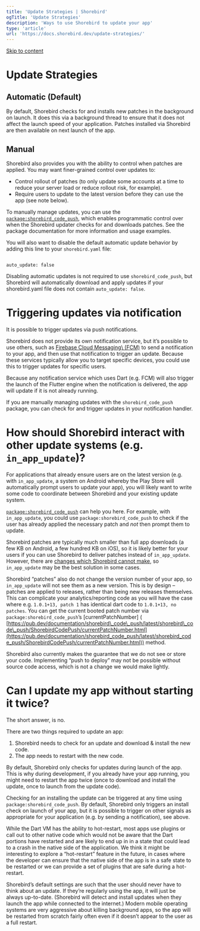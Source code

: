 ```yaml
---
title: 'Update Strategies | Shorebird'
ogTitle: 'Update Strategies'
description: 'Ways to use Shorebird to update your app'
type: 'article'
url: 'https://docs.shorebird.dev/update-strategies/'
---
```


[Skip to content](https://docs.shorebird.dev/update-strategies/#_top)

# Update Strategies

## Automatic (Default)

By default, Shorebird checks for and installs new patches in the background on
launch. It does this via a background thread to ensure that it does not affect
the launch speed of your application. Patches installed via Shorebird are then
available on next launch of the app.

## Manual

Shorebird also provides you with the ability to control when patches are
applied. You may want finer-grained control over updates to:

- Control rollout of patches (to only update some accounts at a time to reduce
your server load or reduce rollout risk, for example).
- Require users to update to the latest version before they can use the app (see
note below).

To manually manage updates, you can use the
[`package:shorebird_code_push`](https://pub.dev/packages/shorebird_code_push),
which enables programmatic control over when the Shorebird updater checks for
and downloads patches. See the package documentation for more information and
usage examples.

You will also want to disable the default automatic update behavior by adding
this line to your `shorebird.yaml` file:

```

auto_update: false
```

Disabling automatic updates is not required to use `shorebird_code_push`, but
Shorebird will automatically download and apply updates if your shorebird.yaml
file does not contain `auto_update: false`.

# Triggering updates via notification

It is possible to trigger updates via push notifications.

Shorebird does not provide its own notification service, but it’s possible to
use others, such as [Firebase Cloud Messaging\\
(FCM)](https://firebase.google.com/docs/cloud-messaging) to send a notification
to your app, and then use that notification to trigger an update. Because these
services typically allow you to target specific devices, you could use this to
trigger updates for specific users.

Because any notification service which uses Dart (e.g. FCM) will also trigger
the launch of the Flutter engine when the notification is delivered, the app
will update if it is not already running.

If you are manually managing updates with the `shorebird_code_push` package, you
can check for and trigger updates in your notification handler.

# How should Shorebird interact with other update systems (e.g. `in_app_update`)?

For applications that already ensure users are on the latest version (e.g. with
`in_app_update`, a system on Android whereby the Play Store will automatically
prompt users to update your app), you will likely want to write some code to
coordinate between Shorebird and your existing update system.

[`package:shorebird_code_push`](https://pub.dev/packages/shorebird_code_push)
can help you here. For example, with `in_app_update`, you could use
`package:shorebird_code_push` to check if the user has already applied the
necessary patch and _not_ then prompt them to update.

Shorebird patches are typically much smaller than full app downloads (a few KB
on Android, a few hundred KB on iOS), so it is likely better for your users if
you can use Shorebird to deliver patches instead of `in_app_update`. However,
there are [changes which Shorebird cannot make](https://docs.shorebird.dev/code-push/overview#what-types-of-changes-can-be-included-in-a-patch), so
`in_app_update` may be the best solution in some cases.

Shorebird “patches” also do not change the version number of your app, so
`in_app_update` will not see them as a new version. This is by design – patches
are applied to releases, rather than being new releases themselves. This can
complicate your analytics/reporting code as you will have the case where e.g.
`1.0.1+13, patch 1` has identical dart code to `1.0.1+13, no patches`. You can
get the current booted patch number via `package:shorebird_code_push`’s
\[currentPatchNumber\]
( [https://pub.dev/documentation/shorebird\_code\_push/latest/shorebird\_code\_push/ShorebirdCodePush/currentPatchNumber.html](https://pub.dev/documentation/shorebird_code_push/latest/shorebird_code_push/ShorebirdCodePush/currentPatchNumber.html))
method.

Shorebird also currently makes the guarantee that we do not see or store your
code. Implementing “push to deploy” may not be possible without source code
access, which is not a change we would make lightly.

# Can I update my app without starting it twice?

The short answer, is no.

There are two things required to update an app:

1. Shorebird needs to check for an update and download & install the new code.
2. The app needs to restart with the new code.

By default, Shorebird only checks for updates during launch of the app. This is
why during development, if you already have your app running, you might need to
restart the app twice (once to download and install the update, once to launch
from the update code).

Checking for an installing the update can be triggered at any time using
`package:shorebird_code_push`. By default, Shorebird only triggers an install
check on launch of your app, but it is possible to trigger on other signals as
appropriate for your application (e.g. by sending a notification), see above.

While the Dart VM has the ability to hot-restart, most apps use plugins or call
out to other native code which would not be aware that the Dart portions have
restarted and are likely to end up in in a state that could lead to a crash in
the native side of the application. We think it might be interesting to explore
a “hot-restart” feature in the future, in cases where the developer can ensure
that the native side of the app is in a safe state to be restarted or we can
provide a set of plugins that are safe during a hot-restart.

Shorebird’s default settings are such that the user should never have to think
about an update. If they’re regularly using the app, it will just be always
up-to-date. (Shorebird will detect and install updates when they launch the app
while connected to the internet.) Modern mobile operating systems are very
aggressive about killing background apps, so the app will be restarted from
scratch fairly often even if it doesn’t appear to the user as a full restart.
